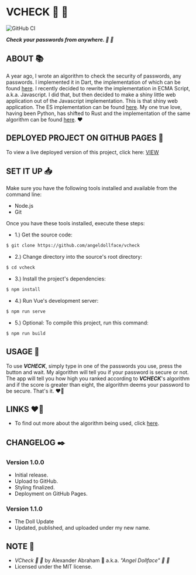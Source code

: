 # VCHECK :ribbon: :rocket:

![GitHub CI](https://github.com/angeldollface/vcheck/actions/workflows/vue.yml/badge.svg)

***Check your passwords from anywhere. :ribbon: :rocket:***

## ABOUT :books:

A year ago, I wrote an algorithm to check the security of passwords, any passwords. I implemented it in Dart, the implementation of which can be found [here](https://angeldollface/securitycheck). I recently decided to rewrite the implementation in ECMA Script, a.k.a. Javascript. I did that, but then decided to make a shiny little web application out of the Javascript implementation. This is that shiny web application. The ES implementation can be found [here](https://github.com/angeldollface/vulcheck). My one true love, having been Python, has shifted to Rust and the implementation of the same algorithm can be found [here](https://angeldollface/flek). :heart:

## DEPLOYED PROJECT ON GITHUB PAGES :rocket:

To view a live deployed version of this project, click here: [VIEW](https://angeldollface.art/vcheck)

## SET IT UP :inbox_tray:

Make sure you have the following tools installed and available from the command line:

- Node.js
- Git

Once you have these tools installed, execute these steps:

- 1.) Get the source code:

```bash
$ git clone https://github.com/angeldollface/vcheck
```

- 2.) Change directory into the source's root directory:

```bash
$ cd vcheck
```

- 3.) Install the project's dependencies:

```bash
$ npm install
```

- 4.) Run Vue's development server:

```bash
$ npm run serve
```

- 5.) Optional: To compile this project, run this command:

```bash
$ npm run build
```

## USAGE :hammer:

To use ***VCHECK***, simply type in one of the passwords you use, press the button and wait. My algorithm will tell you if your password is secure or not.
The app will tell you how high you ranked according to ***VCHECK***'s algorithm and if the score is greater than eight, the algorithm deems your password to be secure. That's it. :heart_on_fire:

## LINKS :heart_on_fire:

- To find out more about the algorithm being used, click [here](https://github.com/angeldollface/vulcheck).

## CHANGELOG :black_nib:

### Version 1.0.0

- Initial release.
- Upload to GitHub.
- Styling finalized.
- Deployment on GitHub Pages.

### Version 1.1.0

- The Doll Update
- Updated, published, and uploaded under my new name.

## NOTE :scroll:

- *VCheck :ribbon: :rocket:* by Alexander Abraham :black_heart: a.k.a. *"Angel Dollface" :dolls: :ribbon:*
- Licensed under the MIT license.
